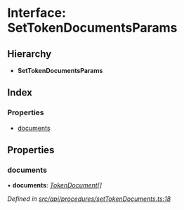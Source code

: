 # Interface: SetTokenDocumentsParams

## Hierarchy

* **SetTokenDocumentsParams**

## Index

### Properties

* [documents](settokendocumentsparams.md#documents)

## Properties

###  documents

• **documents**: *[TokenDocument](tokendocument.md)[]*

*Defined in [src/api/procedures/setTokenDocuments.ts:18](https://github.com/PolymathNetwork/polymesh-sdk/blob/0fbd815/src/api/procedures/setTokenDocuments.ts#L18)*
